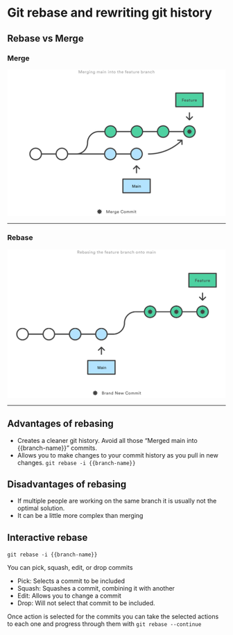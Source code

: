 # Git rebase and rewriting git history

## Rebase vs Merge

### Merge

![MarineGEO circle logo](/02%20Merging%20main%20into%20the%20feature%20branh.svg)

---

### Rebase

![MarineGEO circle logo](/03%20Rebasing%20the%20feature%20branch%20into%20main.svg)

---

## Advantages of rebasing

- Creates a cleaner git history. Avoid all those “Merged main into {{branch-name}}” commits.
- Allows you to make changes to your commit history as you pull in new changes. `git rebase -i {{branch-name}}`

## Disadvantages of rebasing

- If multiple people are working on the same branch it is usually not the optimal solution.
- It can be a little more complex than merging

## Interactive rebase

`git rebase -i {{branch-name}}`

You can pick, squash, edit, or drop commits

- Pick: Selects a commit to be included
- Squash: Squashes a commit, combining it with another
- Edit: Allows you to change a commit
- Drop: Will not select that commit to be included.

Once action is selected for the commits you can take the selected actions to each one and progress through them with `git rebase --continue`
